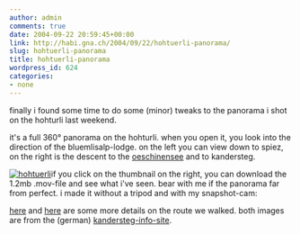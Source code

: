 ```yaml
---
author: admin
comments: true
date: 2004-09-22 20:59:45+00:00
link: http://habi.gna.ch/2004/09/22/hohtuerli-panorama/
slug: hohtuerli-panorama
title: hohtuerli-panorama
wordpress_id: 624
categories:
- none
---
```


finally i found some time to do some (minor) tweaks to the panorama i shot on the hohturli last weekend.

it's a full 360° panorama on the hohturli. when you open it, you look into the direction of the bluemlisalp-lodge. on the left you can view down to spiez, on the right is the descent to the [oeschinensee](http://www.oeschinensee.ch/) and to kandersteg.

[![hohtuerli](http://habi.gna.ch/blog/images/hohtuerli-tm.jpg)](http://habi.gna.ch/blog/images/hohtuerli.mov)if you click on the thumbnail on the right, you can download the 1.2mb .mov-file and see what i've seen. bear with me if the panorama far from perfect. i made it without a tripod and with my snapshot-cam:

[here](http://www.kandersteg.ch/deutsch/sport/images/blumlisalp_karte.gif) and [here](http://www.kandersteg.ch/deutsch/sport/images/blumlisalp_profil.gif) are some more details on the route we walked. both images are from the (german) [kandersteg-info-site](http://www.kandersteg.ch/deutsch/sport/w_bluemlisalp.html).  

